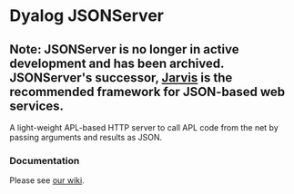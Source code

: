# Dyalog JSONServer
## Note: JSONServer is no longer in active development and has been archived.<br>JSONServer's successor, [Jarvis](https://github.com/Dyalog/Jarvis) is the recommended framework for JSON-based web services.

A light-weight APL-based HTTP server to call APL code from the net by passing arguments and results as JSON. 
### Documentation
Please see [our wiki](https://github.com/Dyalog/JSONServer/wiki).  
